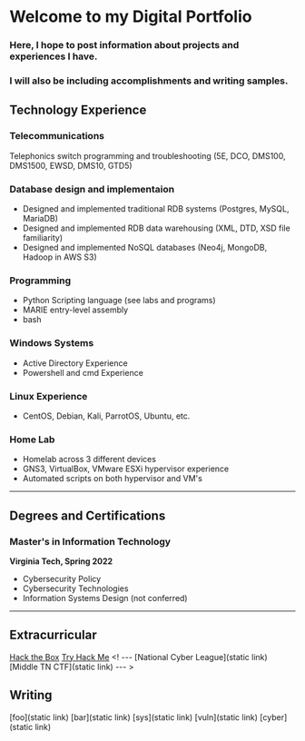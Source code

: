 # Welcome to my Digital Portfolio
### Here, I hope to post information about projects and experiences I have.
### I will also be including accomplishments and writing samples.


## Technology Experience

### Telecommunications
Telephonics switch programming and troubleshooting (5E, DCO, DMS100, DMS1500, EWSD, DMS10, GTD5)

### Database design and implementaion
- Designed and implemented traditional RDB systems (Postgres, MySQL, MariaDB)
- Designed and implemented RDB data warehousing (XML, DTD, XSD file familiarity)
- Designed and implemented NoSQL databases (Neo4j, MongoDB, Hadoop in AWS S3)

### Programming
- Python Scripting language (see labs and programs)
- MARIE entry-level assembly
- bash

### Windows Systems
- Active Directory Experience
- Powershell and cmd Experience

### Linux Experience
- CentOS, Debian, Kali, ParrotOS, Ubuntu, etc.

### Home Lab
- Homelab across 3 different devices
- GNS3, VirtualBox, VMware ESXi hypervisor experience
- Automated scripts on both hypervisor and VM's


<hr>

## Degrees and Certifications
### Master's in Information Technology
**Virginia Tech, Spring 2022**
- Cybersecurity Policy
- Cybersecurity Technologies
- Information Systems Design (not conferred) 

<hr>

## Extracurricular
[Hack the Box](https://app.hackthebox.eu/profile/492460)
[Try Hack Me](https://tryhackme.com/p/praxaeus)
<! --- [National Cyber League](static link)
[Middle TN CTF](static link) --- >

## Writing
[foo](static link)
[bar](static link)
[sys](static link)
[vuln](static link)
[cyber](static link)
